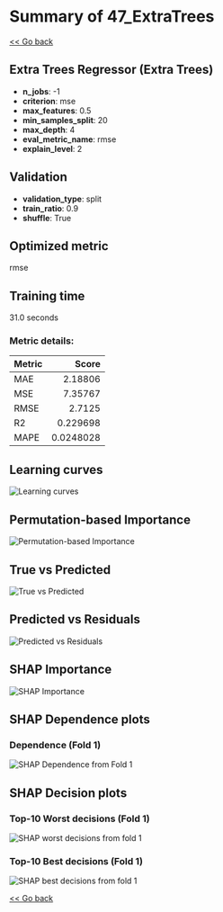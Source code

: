 # Summary of 47_ExtraTrees

[<< Go back](../README.md)


## Extra Trees Regressor (Extra Trees)
- **n_jobs**: -1
- **criterion**: mse
- **max_features**: 0.5
- **min_samples_split**: 20
- **max_depth**: 4
- **eval_metric_name**: rmse
- **explain_level**: 2

## Validation
 - **validation_type**: split
 - **train_ratio**: 0.9
 - **shuffle**: True

## Optimized metric
rmse

## Training time

31.0 seconds

### Metric details:
| Metric   |     Score |
|:---------|----------:|
| MAE      | 2.18806   |
| MSE      | 7.35767   |
| RMSE     | 2.7125    |
| R2       | 0.229698  |
| MAPE     | 0.0248028 |



## Learning curves
![Learning curves](learning_curves.png)

## Permutation-based Importance
![Permutation-based Importance](permutation_importance.png)
## True vs Predicted

![True vs Predicted](true_vs_predicted.png)


## Predicted vs Residuals

![Predicted vs Residuals](predicted_vs_residuals.png)



## SHAP Importance
![SHAP Importance](shap_importance.png)

## SHAP Dependence plots

### Dependence (Fold 1)
![SHAP Dependence from Fold 1](learner_fold_0_shap_dependence.png)

## SHAP Decision plots

### Top-10 Worst decisions (Fold 1)
![SHAP worst decisions from fold 1](learner_fold_0_shap_worst_decisions.png)
### Top-10 Best decisions (Fold 1)
![SHAP best decisions from fold 1](learner_fold_0_shap_best_decisions.png)

[<< Go back](../README.md)
